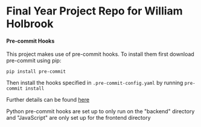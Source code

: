 # Final Year Project Repo for William Holbrook

#### Pre-commit Hooks

This project makes use of pre-commit hooks.
To install them first download pre-commit using pip:

```pip install pre-commit```

Then install the hooks specified in `.pre-commit-config.yaml` by running `pre-commit install`

Further details can be found [here](https://pre-commit.com/)

Python pre-commit hooks are set up to only run on the "backend" directory and "JavaScript" are only set up for the frontend directory
